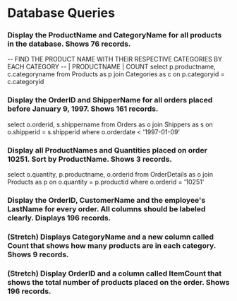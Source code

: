 # Database Queries

### Display the ProductName and CategoryName for all products in the database. Shows 76 records.
-- FIND THE PRODUCT NAME WITH THEIR RESPECTIVE CATEGORIES BY EACH CATEGORY
-- | PRODUCTNAME | COUNT
select p.productname, c.categoryname 
from Products as p
join Categories as c
	on p.categoryid = c.categoryid


### Display the OrderID and ShipperName for all orders placed before January 9, 1997. Shows 161 records.
select o.orderid, s.shippername 
from Orders as o
join Shippers as s
	on o.shipperid = s.shipperid 
    where o.orderdate < '1997-01-09'


### Display all ProductNames and Quantities placed on order 10251. Sort by ProductName. Shows 3 records.
select o.quantity, p.productname, o.orderid 
from OrderDetails as o
join Products as p
	on o.quantity = p.productid 
    where o.orderid = '10251'


### Display the OrderID, CustomerName and the employee's LastName for every order. All columns should be labeled clearly. Displays 196 records.

### (Stretch)  Displays CategoryName and a new column called Count that shows how many products are in each category. Shows 9 records.

### (Stretch) Display OrderID and a  column called ItemCount that shows the total number of products placed on the order. Shows 196 records. 